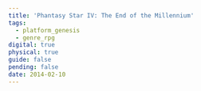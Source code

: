 ```yaml
---
title: 'Phantasy Star IV: The End of the Millennium'
tags:
  - platform_genesis
  - genre_rpg
digital: true
physical: true
guide: false
pending: false
date: 2014-02-10
---
```

